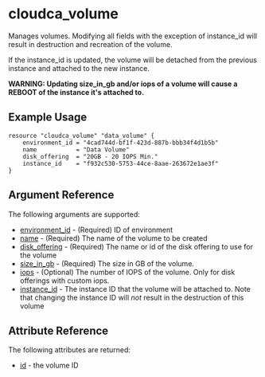 # cloudca_volume

Manages volumes. Modifying all fields with the exception of instance_id will result in destruction and recreation of the volume.

If the instance_id is updated, the volume will be detached from the previous instance and attached to the new instance.

**WARNING: Updating size_in_gb and/or iops of a volume will cause a REBOOT of the instance it's attached to.**

## Example Usage

```hcl
resource "cloudca_volume" "data_volume" {
    environment_id = "4cad744d-bf1f-423d-887b-bbb34f4d1b5b"
    name           = "Data Volume"
    disk_offering  = "20GB - 20 IOPS Min."
    instance_id    = "f932c530-5753-44ce-8aae-263672e1ae3f"
}
```

## Argument Reference

The following arguments are supported:

- [environment_id](#environment_id) - (Required) ID of environment
- [name](#name) - (Required) The name of the volume to be created
- [disk_offering](#disk_offering) - (Required) The name or id of the disk offering to use for the volume
- [size_in_gb](#size_in_gb) - (Required) The size in GB of the volume.
- [iops](#iops) - (Optional) The number of IOPS of the volume. Only for disk offerings with custom iops.
- [instance_id](#instance_id) - The instance ID that the volume will be attached to. Note that changing the instance ID will _not_ result in the destruction of this volume

## Attribute Reference

The following attributes are returned:

- [id](#id) - the volume ID
